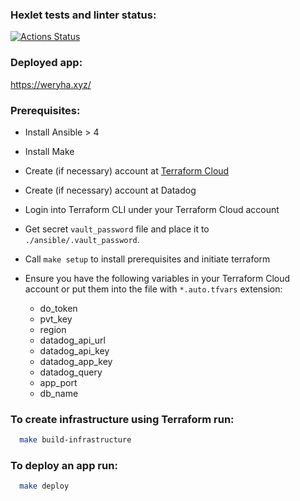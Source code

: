 ### Hexlet tests and linter status:
[![Actions Status](https://github.com/foofaev/devops-for-programmers-project-lvl3/workflows/hexlet-check/badge.svg)](https://github.com/foofaev/devops-for-programmers-project-lvl3/actions)

### Deployed app:
https://weryha.xyz/

### Prerequisites:
* Install Ansible > 4
* Install Make
* Create (if necessary) account at [Terraform Cloud](https://app.terraform.io/)
* Create (if necessary) account at Datadog
* Login into Terraform CLI under your Terraform Cloud account
* Get secret `vault_password` file and place it to `./ansible/.vault_password`.
* Call `make setup` to install prerequisites and initiate terraform

* Ensure you have the following variables in your Terraform Cloud account or put them into the file with `*.auto.tfvars` extension:
  * do_token <!-- DigitalOcean Personal Access Token -->
  * pvt_key <!-- Private ssh key location, so Terraform can use it to log in to new Droplets -->
  * region <!-- Services region to use -->
  * datadog_api_url <!-- The datadog API URL -->
  * datadog_api_key <!-- The datadog API key -->
  * datadog_app_key <!-- The datadog APP key -->
  * datadog_query <!-- The monitor query to notify on -->
  * app_port <!-- Port your application runs at -->
  * db_name <!-- Name of the database to use -->

### To create infrastructure using Terraform run:
```sh
  make build-infrastructure
```

### To deploy an app run:
```sh
  make deploy
```
